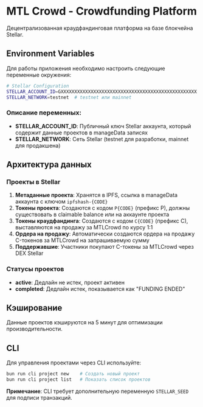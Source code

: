 # MTL Crowd - Crowdfunding Platform

Децентрализованная краудфандинговая платформа на базе блокчейна Stellar.

## Environment Variables

Для работы приложения необходимо настроить следующие переменные окружения:

```bash
# Stellar Configuration
STELLAR_ACCOUNT_ID=GXXXXXXXXXXXXXXXXXXXXXXXXXXXXXXXXXXXXXXXXXXXXXXXXXX  # Публичный ключ Stellar аккаунта
STELLAR_NETWORK=testnet  # testnet или mainnet
```

### Описание переменных:

- **STELLAR_ACCOUNT_ID**: Публичный ключ Stellar аккаунта, который содержит данные проектов в manageData записях
- **STELLAR_NETWORK**: Сеть Stellar (testnet для разработки, mainnet для продакшена)

## Архитектура данных

### Проекты в Stellar

1. **Метаданные проекта**: Хранятся в IPFS, ссылка в manageData аккаунта с ключом `ipfshash-{CODE}`
2. **Токены проекта**: Создаются с кодом `P{CODE}` (префикс P), должны существовать в claimable balance или на аккаунте проекта
3. **Токены краудфандинга**: Создаются с кодом `C{CODE}` (префикс C), выставляются на продажу за MTLCrowd по курсу 1:1
4. **Ордера на продажу**: Автоматически создаются ордера на продажу C-токенов за MTLCrowd на запрашиваемую сумму
5. **Поддержавшие**: Участники покупают C-токены за MTLCrowd через DEX Stellar

### Статусы проектов

- **active**: Дедлайн не истек, проект активен
- **completed**: Дедлайн истек, показывается как "FUNDING ENDED"

## Кэширование

Данные проектов кэшируются на 5 минут для оптимизации производительности.

## CLI

Для управления проектами через CLI используйте:

```bash
bun run cli project new    # Создать новый проект
bun run cli project list   # Показать список проектов
```

**Примечание**: CLI требует дополнительную переменную `STELLAR_SEED` для подписи транзакций.